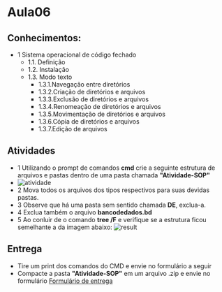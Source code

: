 # Aula06
## Conhecimentos:
- 1 Sistema operacional de código fechado
	- 1.1. Definição
	- 1.2. Instalação
	- 1.3. Modo texto
		- 1.3.1.Navegação entre diretórios
		- 1.3.2.Criação de diretórios e arquivos
		- 1.3.3.Exclusão de diretórios e arquivos
		- 1.3.4.Renomeação de diretórios e  arquivos
		- 1.3.5.Movimentação de diretórios e arquivos
		- 1.3.6.Cópia de diretórios e arquivos
		- 1.3.7.Edição de arquivos

## Atividades
- 1 Utilizando o prompt de comandos **cmd** crie a seguinte estrutura de arquivos e pastas dentro de uma pasta chamada **"Atividade-SOP"**
- ![atividade](./atividade.png)
- 2 Mova todos os arquivos dos tipos respectivos para suas devidas pastas.
- 3 Observe que há uma pasta sem sentido chamada **DE**, exclua-a.
- 4 Exclua também o arquivo **bancodedados.bd**
- 5 Ao conluir de o comando **tree /F** e verifique se a estrutura ficou semelhante a da imagem abaixo:
![result](./resultado.png)

## Entrega
- Tire um print dos comandos do CMD e envie no formulário a seguir
- Compacte a pasta **"Atividade-SOP"** em um arquivo .zip e envie no formulário
[Formulário de entrega](https://forms.gle/LzZUSq7czmk9vwJv5)